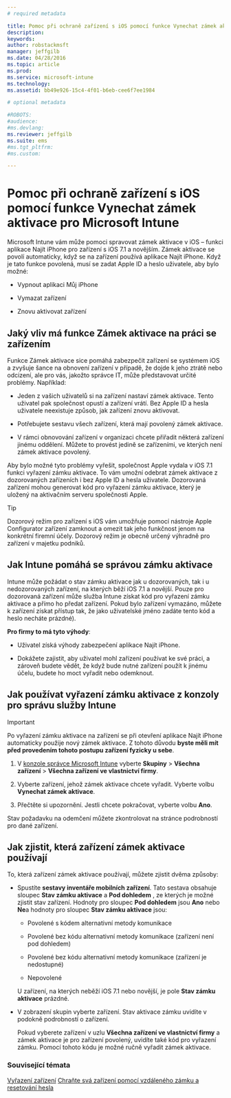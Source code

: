 ```yaml
---
# required metadata

title: Pomoc při ochraně zařízení s iOS pomocí funkce Vynechat zámek aktivace | Microsoft Intune
description:
keywords:
author: robstackmsft
manager: jeffgilb
ms.date: 04/28/2016
ms.topic: article
ms.prod:
ms.service: microsoft-intune
ms.technology:
ms.assetid: bb49e926-15c4-4f01-b6eb-cee6f7ee1984

# optional metadata

#ROBOTS:
#audience:
#ms.devlang:
ms.reviewer: jeffgilb
ms.suite: ems
#ms.tgt_pltfrm:
#ms.custom:

---
```


# Pomoc při ochraně zařízení s iOS pomocí funkce Vynechat zámek aktivace pro Microsoft Intune
Microsoft Intune vám může pomoci spravovat zámek aktivace v iOS – funkci aplikace Najít iPhone pro zařízení s iOS 7.1 a novějším. Zámek aktivace se povolí automaticky, když se na zařízení používá aplikace Najít iPhone. Když je tato funkce povolená, musí se zadat Apple ID a heslo uživatele, aby bylo možné:

-   Vypnout aplikaci Můj iPhone

-   Vymazat zařízení

-   Znovu aktivovat zařízení

## Jaký vliv má funkce Zámek aktivace na práci se zařízením
Funkce Zámek aktivace sice pomáhá zabezpečit zařízení se systémem iOS a zvyšuje šance na obnovení zařízení v případě, že dojde k jeho ztrátě nebo odcizení, ale pro vás, jakožto správce IT, může představovat určité problémy. Například:

-   Jeden z vašich uživatelů si na zařízení nastaví zámek aktivace. Tento uživatel pak společnost opustí a zařízení vrátí. Bez Apple ID a hesla uživatele neexistuje způsob, jak zařízení znovu aktivovat.

-   Potřebujete sestavu všech zařízení, která mají povolený zámek aktivace.

-   V rámci obnovování zařízení v organizaci chcete přiřadit některá zařízení jinému oddělení. Můžete to provést jedině se zařízeními, ve kterých není zámek aktivace povolený.

Aby bylo možné tyto problémy vyřešit, společnost Apple vydala v iOS 7.1 funkci vyřazení zámku aktivace. To vám umožní odebrat zámek aktivace z dozorovaných zařízeních i bez Apple ID a hesla uživatele. Dozorovaná zařízení mohou generovat kód pro vyřazení zámku aktivace, který je uložený na aktivačním serveru společnosti Apple.

> [!TIP]
> Dozorový režim pro zařízení s iOS vám umožňuje pomocí nástroje Apple Configurator zařízení zamknout a omezit tak jeho funkčnost jenom na konkrétní firemní účely. Dozorový režim je obecně určený výhradně pro zařízení v majetku podniků.

## Jak Intune pomáhá se správou zámku aktivace
Intune může požádat o stav zámku aktivace jak u dozorovaných, tak i u nedozorovaných zařízení, na kterých běží iOS 7.1 a novější. Pouze pro dozorovaná zařízení může služba Intune získat kód pro vyřazení zámku aktivace a přímo ho předat zařízení. Pokud bylo zařízení vymazáno, můžete k zařízení získat přístup tak, že jako uživatelské jméno zadáte tento kód a heslo necháte prázdné).

**Pro firmy to má tyto výhody**:

-   Uživatel získá výhody zabezpečení aplikace Najít iPhone.

-   Dokážete zajistit, aby uživatel mohl zařízení používat ke své práci, a zároveň budete vědět, že když bude nutné zařízení použít k jinému účelu, budete ho moct vyřadit nebo odemknout.

## Jak používat vyřazení zámku aktivace z konzoly pro správu služby Intune
> [!IMPORTANT]
> Po vyřazení zámku aktivace na zařízení se při otevření aplikace Najít iPhone automaticky použije nový zámek aktivace. Z tohoto důvodu **byste měli mít před provedením tohoto postupu zařízení fyzicky u sebe**.

1.  V [konzole správce Microsoft Intune](https://manage.microsoft.com) vyberte **Skupiny** &gt; **Všechna zařízení** &gt; **Všechna zařízení ve vlastnictví firmy**.

2.  Vyberte zařízení, jehož zámek aktivace chcete vyřadit. Vyberte volbu **Vynechat zámek aktivace**.

3.  Přečtěte si upozornění. Jestli chcete pokračovat, vyberte volbu **Ano**.

Stav požadavku na odemčení můžete zkontrolovat na stránce podrobností pro dané zařízení.

## Jak zjistit, která zařízení zámek aktivace používají
To, která zařízení zámek aktivace používají, můžete zjistit dvěma způsoby:

-   Spustíte **sestavy inventáře mobilních zařízení**. Tato sestava obsahuje sloupec **Stav zámku aktivace** a **Pod dohledem** , ze kterých je možné zjistit stav zařízení. Hodnoty pro sloupec **Pod dohledem** jsou **Ano** nebo **Ne**a hodnoty pro sloupec **Stav zámku aktivace** jsou:

    -   Povolené s kódem alternativní metody komunikace

    -   Povolené bez kódu alternativní metody komunikace (zařízení není pod dohledem)

    -   Povolené bez kódu alternativní metody komunikace (zařízení je nedostupné)

    -   Nepovolené

    U zařízení, na kterých neběží iOS 7.1 nebo novější, je pole **Stav zámku aktivace** prázdné.

-   V zobrazení skupin vyberte zařízení. Stav aktivace zámku uvidíte v podokně podrobností o zařízení.

    Pokud vyberete zařízení v uzlu **Všechna zařízení ve vlastnictví firmy** a zámek aktivace je pro zařízení povolený, uvidíte také kód pro vyřazení zámku. Pomocí tohoto kódu je možné ručně vyřadit zámek aktivace.

### Související témata
[Vyřazení zařízení](retire-devices-from-microsoft-intune-management.md)
[Chraňte svá zařízení pomocí vzdáleného zámku a resetování hesla](use-remote-lock-and-passcode-reset-in-microsoft-intune.md)


<!--HONumber=May16_HO3-->


